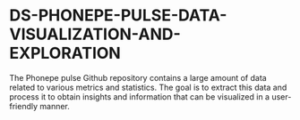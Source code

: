 # DS-PHONEPE-PULSE-DATA-VISUALIZATION-AND-EXPLORATION
The Phonepe pulse Github repository contains a large amount of data related to various metrics and statistics. The goal is to extract this data and process it to obtain insights and information that can be visualized in a user-friendly manner.
